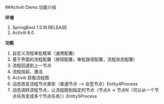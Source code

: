 ##Activiti Demo 功能介绍

**环境**
1. SpringBoot 1.5.19.RELEASE
2. Activiti 6.0

**功能**
1. 自定义流程审批框架（通用配置）
2. 基于界面的流程配置（按钮配置，审批路径配置，流程状态配置）
3. 流程回退到上一节点
4. 流程挂起、激活
5. Activiti 获取流程图
6. 动态改变流程节点类型（普通节点 ——> 会签节点）Entity4Process
7. 动态调转流程节点，让流程跑到指定的节点（节点A -> 节点N（可以从一个节点任务变成多个节点任务））Entity5Process